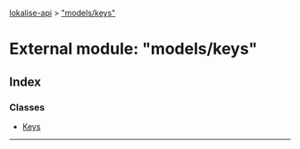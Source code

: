 [lokalise-api](../README.md) > ["models/keys"](../modules/_models_keys_.md)

# External module: "models/keys"

## Index

### Classes

* [Keys](../classes/_models_keys_.keys.md)

---

